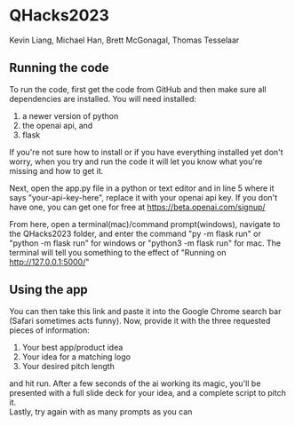 # QHacks2023
Kevin Liang, Michael Han, Brett McGonagal, Thomas Tesselaar

## Running the code
To run the code, first get the code from GitHub and then make sure all dependencies are installed. You will need installed:
1. a newer version of python
2. the openai api, and 
3. flask<br>

If you're not sure how to install or if you have everything installed yet don't worry, when you try and run the code it will let you know what you're missing and how to get it.

Next, open the app.py file in a python or text editor and in line 5 where it says "your-api-key-here", replace it with your openai api key. If you don't have one, you can get one for free at https://beta.openai.com/signup/ 

From here, open a terminal(mac)/command prompt(windows), navigate to the QHacks2023 folder, and enter the command "py -m flask run" or "python -m flask run" for windows or "python3 -m flask run" for mac. The terminal will tell you something to the effect of "Running on http://127.0.0.1:5000/"

## Using the app
You can then take this link and paste it into the Google Chrome search bar (Safari sometimes acts funny). Now, provide it with the three requested pieces of information:
1. Your best app/product idea
2. Your idea for a matching logo
3. Your desired pitch length<br>

and hit run. After a few seconds of the ai working its magic, you'll be presented with a full slide deck for your idea, and a complete script to pitch it.
<br>
Lastly, try again with as many prompts as you can
